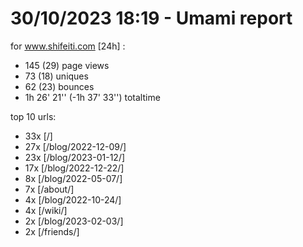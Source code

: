 # 30/10/2023 18:19 - Umami report
for www.shifeiti.com [24h] :

 - 145 (29) page views
 - 73 (18) uniques
 - 62 (23) bounces
 - 1h 26' 21'' (-1h 37' 33'') totaltime


top 10 urls:
 - 33x [/]
 - 27x [/blog/2022-12-09/]
 - 23x [/blog/2023-01-12/]
 - 17x [/blog/2022-12-22/]
 - 8x [/blog/2022-05-07/]
 - 7x [/about/]
 - 4x [/blog/2022-10-24/]
 - 4x [/wiki/]
 - 2x [/blog/2023-02-03/]
 - 2x [/friends/]


